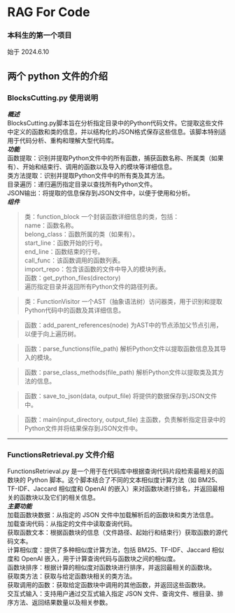 # RAG For Code
### 本科生的第一个项目
始于 2024.6.10
## 两个 python 文件的介绍
### BlocksCutting.py 使用说明
***概述***  
BlocksCutting.py脚本旨在分析指定目录中的Python代码文件。它提取这些文件中定义的函数和类的信息，并以结构化的JSON格式保存这些信息。该脚本特别适用于代码分析、重构和理解大型代码库。  
***功能***  
函数提取：识别并提取Python文件中的所有函数，捕获函数名称、所属类（如果有）、开始和结束行、调用的函数以及导入的模块等详细信息。  
类方法提取：识别并提取Python文件中的所有类及其方法。  
目录遍历：递归遍历指定目录以查找所有Python文件。  
JSON输出：将提取的信息保存到JSON文件中，以便于使用和分析。  
***组件***  
>类：function_block
一个封装函数详细信息的类，包括：  
name：函数名称。  
belong_class：函数所属的类（如果有）。  
start_line：函数开始的行号。  
end_line：函数结束的行号。  
call_func：该函数调用的函数列表。  
import_repo：包含该函数的文件中导入的模块列表。  
>函数：get_python_files(directory)  
遍历指定目录并返回所有Python文件的路径列表。

>类：FunctionVisitor
一个AST（抽象语法树）访问器类，用于识别和提取Python代码中的函数及其详细信息。

>函数：add_parent_references(node)
为AST中的节点添加父节点引用，以便于向上遍历树。

>函数：parse_functions(file_path)
解析Python文件以提取函数信息及其导入的模块。

>函数：parse_class_methods(file_path)
解析Python文件以提取类及其方法的信息。

>函数：save_to_json(data, output_file)
将提供的数据保存到JSON文件中。

>函数：main(input_directory, output_file)
主函数，负责解析指定目录中的Python文件并将结果保存到JSON文件中。
---
### FunctionsRetrieval.py 文件介绍  
FunctionsRetrieval.py 是一个用于在代码库中根据查询代码片段检索最相关的函数块的 Python 脚本。这个脚本结合了不同的文本相似度计算方法（如 BM25、TF-IDF、Jaccard 相似度和 OpenAI 的嵌入）来对函数块进行排名，并返回最相关的函数块以及它们的相关信息。  
***主要功能***  
加载函数块数据：从指定的 JSON 文件中加载解析后的函数块和类方法信息。  
加载查询代码：从指定的文件中读取查询代码。  
获取函数文本：根据函数块的信息（文件路径、起始行和结束行）获取函数的源代码文本。  
计算相似度：提供了多种相似度计算方法，包括 BM25、TF-IDF、Jaccard 相似度和 OpenAI 嵌入，用于计算查询代码与函数块之间的相似度。  
函数块排序：根据计算的相似度对函数块进行排序，并返回最相关的函数块。  
获取类方法：获取与给定函数块相关的类方法。  
获取调用的函数：获取给定函数块中调用的其他函数，并返回这些函数块。  
交互式输入：支持用户通过交互式输入指定 JSON 文件、查询文件、根目录、排序方法、返回结果数量以及相关参数。  

